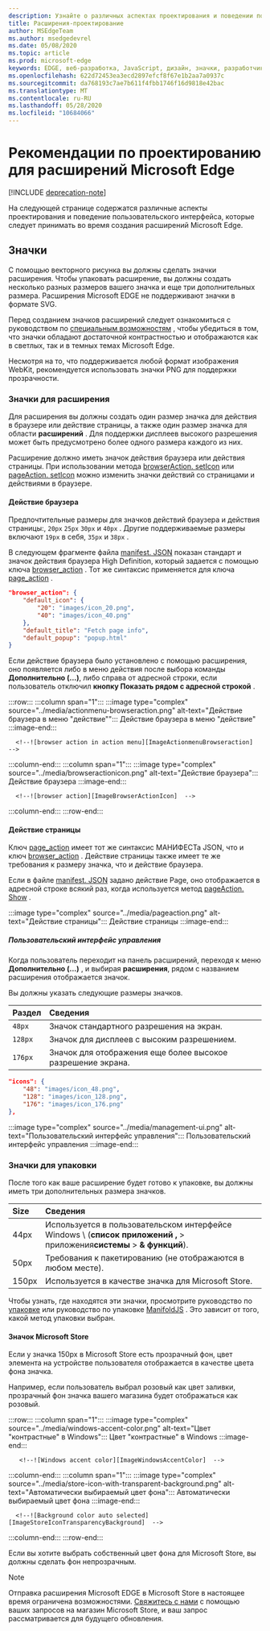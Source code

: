 ```yaml
---
description: Узнайте о различных аспектах проектирования и поведении пользовательского интерфейса, которые следует принимать во время создания расширений Microsoft Edge.
title: Расширения-проектирование
author: MSEdgeTeam
ms.author: msedgedevrel
ms.date: 05/08/2020
ms.topic: article
ms.prod: microsoft-edge
keywords: EDGE, веб-разработка, JavaScript, дизайн, значки, разработчик
ms.openlocfilehash: 622d72453ea3ecd2897efcf8f67e1b2aa7a0937c
ms.sourcegitcommit: da768193c7ae7b611f4fbb1746f16d9818e42bac
ms.translationtype: MT
ms.contentlocale: ru-RU
ms.lasthandoff: 05/28/2020
ms.locfileid: "10684066"
---
```

# Рекомендации по проектированию для расширений Microsoft Edge  

[!INCLUDE [deprecation-note](../includes/deprecation-note.md)]  

На следующей странице содержатся различные аспекты проектирования и поведение пользовательского интерфейса, которые следует принимать во время создания расширений Microsoft Edge.  

## Значки  

С помощью векторного рисунка вы должны сделать значки расширения.  Чтобы упаковать расширение, вы должны создать несколько разных размеров вашего значка и еще три дополнительных размера.  Расширения Microsoft EDGE не поддерживают значки в формате SVG.  

Перед созданием значков расширений следует ознакомиться с руководством по [специальным возможностям][ExtensionsGuidesAccessibility] , чтобы убедиться в том, что значки обладают достаточной контрастностью и отображаются как в светлых, так и в темных темах Microsoft Edge.  

Несмотря на то, что поддерживается любой формат изображения WebKit, рекомендуется использовать значки PNG для поддержки прозрачности.  

### Значки для расширения  

Для расширения вы должны создать один размер значка для действия в браузере или действие страницы, а также один размер значка для области **расширений** .  Для поддержки дисплеев высокого разрешения может быть предусмотрено более одного размера каждого из них.  

Расширение должно иметь значок действия браузера или действия страницы.  При использовании метода [browserAction. setIcon][MSDApiBrowseractionSeticon] или [pageAction. setIcon][MDNApiPageactionSeticon] можно изменить значки действий со страницами и действиями в браузере.  

#### Действие браузера  

Предпочтительные размеры для значков действий браузера и действия страницы:, `20px` `25px` `30px` и `40px` .  Другие поддерживаемые размеры включают `19px` в себя, `35px` и `38px` .  

В следующем фрагменте файла [manifest. JSON][ExtensionsApisupportManifestkeys] показан стандарт и значок действия браузера High Definition, который задается с помощью ключа [browser_action][MDNManifestjsonBrowserAction] .  Тот же синтаксис применяется для ключа [page_action][MDNManifestjsonPageAction] .  

```json
"browser_action": {
    "default_icon": {
        "20": "images/icon_20.png",
        "40": "images/icon_40.png"
    },
    "default_title": "Fetch page info",
    "default_popup": "popup.html"
}
```  

Если действие браузера было установлено с помощью расширения, оно появляется либо в меню действия после выбора команды **Дополнительно (...)**, либо справа от адресной строки, если пользователь отключил **кнопку Показать рядом с адресной строкой** .  

:::row:::
   :::column span="1":::
      :::image type="complex" source="../media/actionmenu-browseraction.png" alt-text="Действие браузера в меню "действие"":::
         Действие браузера в меню "действие" :::image-end:::
      
      <!--![browser action in action menu][ImageActionmenuBrowseraction]  -->  
   :::column-end:::
   :::column span="1":::
      :::image type="complex" source="../media/browseractionicon.png" alt-text="Действие браузера":::
         Действие браузера :::image-end:::
      
      <!--![browser action][ImageBrowserActionIcon]  -->  
   :::column-end:::
:::row-end:::

#### Действие страницы  

Ключ [page_action][MDNManifestjsonPageAction] имеет тот же синтаксис МАНИФЕСТа JSON, что и ключ [browser_action][MDNManifestjsonBrowserAction] .  Действие страницы также имеет те же требования к размеру значка, что и действие браузера.  

Если в файле [manifest. JSON][ExtensionsApisupportManifestkeys] задано действие Page, оно отображается в адресной строке всякий раз, когда используется метод [pageAction. Show][MDNApiPageactionShow] .  

:::image type="complex" source="../media/pageaction.png" alt-text="Действие страницы":::
   Действие страницы
:::image-end:::

<!--![page action][ImagePageaction]  -->  

##### Пользовательский интерфейс управления  

Когда пользователь переходит на панель расширений, переходя к меню **Дополнительно (...)** , и выбирая **расширения**, рядом с названием расширения отображается значок.  

Вы должны указать следующие размеры значков.  

| Раздел | Сведения |  
|:--- |:--- |  
| `48px` | Значок стандартного разрешения на экран. |  
| `128px` | Значок для дисплеев с высоким разрешением. |  
| `176px` | Значок для отображения еще более высокое разрешение экрана. |  


```json
"icons": {
    "48": "images/icon_48.png",
    "128": "images/icon_128.png",
    "176": "images/icon_176.png"
},
```  

:::image type="complex" source="../media/management-ui.png" alt-text="Пользовательский интерфейс управления":::
   Пользовательский интерфейс управления
:::image-end:::

<!--![management UI][ImageManagementUi]  -->  

### Значки для упаковки  

После того как ваше расширение будет готово к упаковке, вы должны иметь три дополнительных размера значков.  

| Size | Сведения |  
|:--- |:--- |  
| 44px | Используется в пользовательском интерфейсе Windows \ (**список приложений** **,**  \>  приложения**системы**  \>  **& функций**). |  
| 50px | Требования к пакетированию (не отображаются в любом месте). |  
| 150px | Используется в качестве значка для Microsoft Store. |  


Чтобы узнать, где находятся эти значки, просмотрите руководство по [упаковке][ExtensionsGuidesPackagingCreatingTestingPackagesAssetsFolder] или руководство по упаковке [ManifoldJS][ExtensionsGuidesPackagingUsingManifoldjsPackagePackagingManifoldjs] .  Это зависит от того, какой метод упаковки выбран.  

#### Значок Microsoft Store  

Если у значка 150px в Microsoft Store есть прозрачный фон, цвет элемента на устройстве пользователя отображается в качестве цвета фона значка.  

Например, если пользователь выбрал розовый как цвет заливки, прозрачный фон значка вашего магазина будет отображаться как розовый.  

:::row:::
   :::column span="1":::
       :::image type="complex" source="../media/windows-accent-color.png" alt-text="Цвет "контрастные" в Windows":::
          Цвет "контрастные" в Windows :::image-end:::
       
       <!--![Windows accent color][ImageWindowsAccentColor]  -->  
   :::column-end:::
   :::column span="1":::
      :::image type="complex" source="../media/store-icon-with-transparent-background.png" alt-text="Автоматически выбираемый цвет фона":::
         Автоматически выбираемый цвет фона :::image-end:::
      
      <!--![Background color auto selected][ImageStoreIconTransparencyBackground]  -->  
   :::column-end:::
:::row-end:::

Если вы хотите выбрать собственный цвет фона для Microsoft Store, вы должны сделать фон непрозрачным.  

> [!NOTE]
> Отправка расширения Microsoft EDGE в Microsoft Store в настоящее время ограничена возможностями.  [Свяжитесь с нами][AkaExtensionRequest] с помощью ваших запросов на магазин Microsoft Store, и ваш запрос рассматривается для будущего обновления.  

<!-- image links -->  

<!--[ImageActionmenuBrowseraction]: ../media/actionmenu-browseraction.png "browser action in action menu"  -->  
<!--[ImageBrowserActionIcon]: ../media/browseractionicon.png "browser action"  -->  
<!--[ImagePageaction]: ../media/pageaction.png "page action"  -->  
<!--[ImageManagementUi]: ../media/management-ui.png "management UI"  -->  
<!--[ImageWindowsAccentColor]: ../media/windows-accent-color.png "Windows accent color"  -->  
<!--[ImageStoreIconTransparencyBackground]: ../media/store-icon-with-transparent-background.png "Background color auto selected"  -->  

<!-- links -->  

[ExtensionsGuidesAccessibility]: ./accessibility.md "Специальные возможности | Документы Microsoft"  
[ExtensionsGuidesPackagingCreatingTestingPackagesAssetsFolder]: ./packaging/creating-and-testing-extension-packages.md#assets-folder "Папка Assets — создание и тестирование пакета AppX для расширения Microsoft Edge | Документы Microsoft"  
[ExtensionsGuidesPackagingUsingManifoldjsPackagePackagingManifoldjs]: ./packaging/using-manifoldjs-to-package-extensions.md#packaging-with-manifoldjs "Упаковка в ManifoldJS с помощью ManifoldJS для создания пакетов AppX расширений | Документы Microsoft"  

[ExtensionsApisupportManifestkeys]: ../API-support/supported-manifest-keys.md "Поддерживаемые ключи манифеста | Документы Microsoft"  

[AkaExtensionRequest]: https://aka.ms/extension-request "Доступ к нам"  

[MSDApiBrowseractionSeticon]: https://developer.mozilla.org/Add-ons/WebExtensions/API/browserAction/setIcon "browserAction. setIcon ()-API | MDN"  
[MDNApiPageactionSeticon]: https://developer.mozilla.org/Add-ons/WebExtensions/API/pageAction/setIcon "pageAction. setIcon ()-API | MDN"  
[MDNApiPageactionShow]: https://developer.mozilla.org/Add-ons/WebExtensions/API/pageAction/show "pageAction. Show ()-API | MDN"  
[MDNManifestjsonBrowserAction]: https://developer.mozilla.org/docs/Mozilla/Add-ons/WebExtensions/manifest.json/browser_action "browser_action-manifest. JSON | MDN"  
[MDNManifestjsonPageAction]: https://developer.mozilla.org/docs/Mozilla/Add-ons/WebExtensions/manifest.json/page_action "page_action-manifest. JSON | MDN"  
